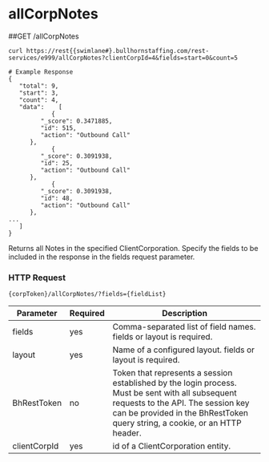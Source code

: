 # allCorpNotes
##<span class="tag">GET</span> /allCorpNotes
``` shell
curl https://rest{{swimlane#}.bullhornstaffing.com/rest-services/e999/allCorpNotes?clientCorpId=4&fields=start=0&count=5

# Example Response
{
   "total": 9,
   "start": 3,
   "count": 4,
   "data":    [
            {
         "_score": 0.3471885,
         "id": 515,
         "action": "Outbound Call"
      },
            {
         "_score": 0.3091938,
         "id": 25,
         "action": "Outbound Call"
      },
            {
         "_score": 0.3091938,
         "id": 48,
         "action": "Outbound Call"
      },
...
   ]
}

```
Returns all Notes in the specified ClientCorporation. Specify the fields to be included in the response in the fields request parameter.  

### HTTP Request

`{corpToken}/allCorpNotes/?fields={fieldList}`

Parameter | Required | Description
------ | -------- | -----
fields | yes | Comma-separated list of field names. fields or layout is required.
layout | yes | Name of a configured layout. fields or layout is required.
BhRestToken | no | Token that represents a session established by the login process. Must be sent with all subsequent requests to the API. The session key can be provided in the BhRestToken query string, a cookie, or an HTTP header.
clientCorpId | yes | id of a ClientCorporation entity. 

